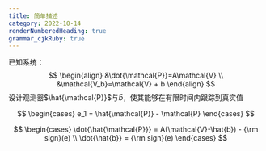 ```yaml
---
title: 简单描述
category: 2022-10-14
renderNumberedHeading: true
grammar_cjkRuby: true
---
```



已知系统：
$$
\begin{align}
&\dot{\mathcal{P}}=A\mathcal{V} \\
&\mathcal{V_b}=\mathcal{V} + b
\end{align}
$$
设计观测器$\hat{\mathcal{P}}$与$\hat{b}$，使其能够在有限时间内跟踪到真实值

$$
\begin{cases}
e_1 = \hat{\mathcal{P}} - \mathcal{P}
\end{cases}
$$

$$
\begin{cases}
\dot{\hat{\mathcal{P}}} = A(\mathcal{V}-\hat{b}) - {\rm sign}(e) \\
\dot{\hat{b}} = {\rm sign}(e)
\end{cases}
$$